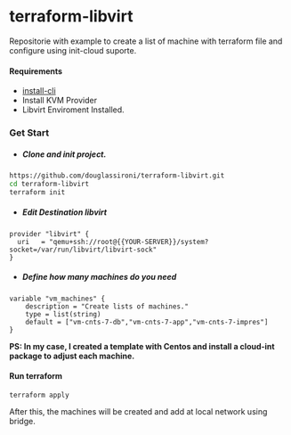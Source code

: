 # terraform-libvirt
Repositorie with example to create a list of machine with terraform file and configure using init-cloud suporte.


#### Requirements
   - [install-cli](https://learn.hashicorp.com/tutorials/terraform/install-cli)
   - Install KVM Provider 
   - Libvirt Enviroment Installed.
### Get Start
- ##### Clone and init project.

```sh 
https://github.com/douglassironi/terraform-libvirt.git
cd terraform-libvirt
terraform init 
```
- ##### Edit Destination libvirt
```
provider "libvirt" {
  uri   = "qemu+ssh://root@{{YOUR-SERVER}}/system?socket=/var/run/libvirt/libvirt-sock"
}
```
- ##### Define how many machines do you need
```
variable "vm_machines" {
    description = "Create lists of machines."
    type = list(string)
    default = ["vm-cnts-7-db","vm-cnts-7-app","vm-cnts-7-impres"]
}
```
<b>  PS: In my case, I created a template with Centos and install a cloud-int package to adjust each machine.
</b>

#### Run terraform
```
terraform apply
```

After this, the machines will be created and add at local network using bridge.
